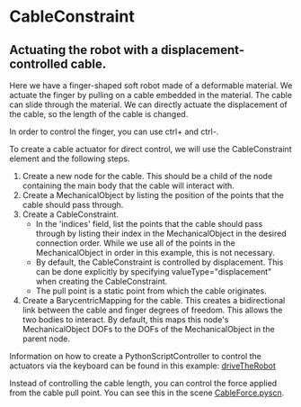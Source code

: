 # CableConstraint

Actuating the robot with a displacement-controlled cable.
----------------

Here we have a finger-shaped soft robot made of a deformable material. We actuate the finger by pulling on a cable embedded in the material. The cable can slide through the material. We can directly actuate the displacement of the cable, so the length of the cable is changed.

In order to control the finger, you can use ctrl+ and ctrl-.

To create a cable actuator for direct control, we will use the CableConstraint element and the following steps.
1. Create a new node for the cable. This should be a child of the node containing the main body that the cable will interact with.
2. Create a MechanicalObject by listing the position of the points that the cable should pass through.
3. Create a CableConstraint.
	* In the 'indices' field, list the points that the cable should pass through by listing their index in the MechanicalObject in the desired connection order. While we use all of the points in the MechanicalObject in order in this example, this is not necessary.
	* By default, the CableConstraint is controlled by displacement. This can be done explicitly by specifying valueType="displacement" when creating the CableConstraint.
	* The pull point is a static point from which the cable originates.
4. Create a BarycentricMapping for the cable. This creates a bidirectional link between the cable and finger degrees of freedom. This allows the two bodies to interact. By default, this maps this node's MechanicalObject DOFs to the DOFs of the MechanicalObject in the parent node.

Information on how to create a PythonScriptController to control the actuators via the keyboard can be found in this example: [driveTheRobot](../../driveTheRobot/simulation.pyscn)

Instead of controlling the cable length, you can control the force applied from the cable pull point. You can see this in the scene [CableForce.pyscn](CableForce.pyscn).

